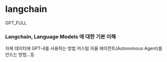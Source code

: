 # langchain
GPT_FULL
### Langchain, Language Models 에 대한 기본 이해
자체 데이터에 GPT-4를 사용하는 방법
커스텀 자율 에이전트(Autonomous Agent)를 만드는 방법…등
